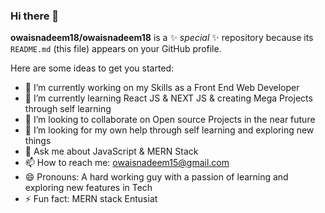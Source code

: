 ### Hi there 👋


**owaisnadeem18/owaisnadeem18** is a ✨ _special_ ✨ repository because its `README.md` (this file) appears on your GitHub profile.

Here are some ideas to get you started:

- 🔭 I’m currently working on my Skills as a Front End Web Developer
- 🌱 I’m currently learning React JS & NEXT JS & creating Mega Projects through self learning
- 👯 I’m looking to collaborate on Open source Projects in the near future
- 🤔 I’m looking for my own help through self learning and exploring new things 
- 💬 Ask me about JavaScript & MERN Stack
- 📫 How to reach me: owaisnadeem15@gmail.com
- 😄 Pronouns: A hard working guy with a passion of learning and exploring new features in Tech
- ⚡ Fun fact: MERN stack Entusiat


